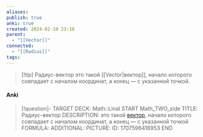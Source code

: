 ```yaml
---
aliases: 
publish: true
anki: true
created: 2024-02-10 23:18
parent:
  - "[[Vector]]"
connected:
  - "[[Radius]]"
tags:
---
```


> [!tip] Радиус-вектор 
> это такой [[Vector|вектор]], начало которого совпадает с началом координат, а конец — с указанной точкой.

#### Anki
> [!question]-
TARGET DECK: Math::Linal
START
Math_TWO_side
TITLE: Радиус-вектор
DESCRIPTION: это такой [вектор](app://obsidian.md/Vector), начало которого совпадает с началом координат, а конец — с указанной точкой
FORMULA: 
ADDITIONAL:
PICTURE:
ID: 1707596416953
END